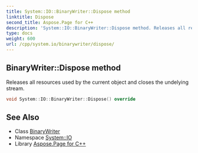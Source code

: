 ```yaml
---
title: System::IO::BinaryWriter::Dispose method
linktitle: Dispose
second_title: Aspose.Page for C++
description: 'System::IO::BinaryWriter::Dispose method. Releases all resources used by the current object and closes the undelying stream in C++.'
type: docs
weight: 600
url: /cpp/system.io/binarywriter/dispose/
---
```

## BinaryWriter::Dispose method


Releases all resources used by the current object and closes the undelying stream.

```cpp
void System::IO::BinaryWriter::Dispose() override
```

## See Also

* Class [BinaryWriter](../)
* Namespace [System::IO](../../)
* Library [Aspose.Page for C++](../../../)
